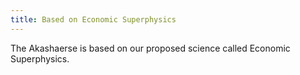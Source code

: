 ```yaml
---
title: Based on Economic Superphysics
---
```


The Akashaerse is based on our proposed science called Economic Superphysics.


